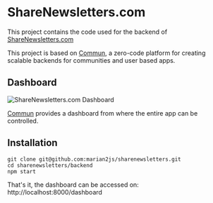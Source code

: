 # ShareNewsletters.com

This project contains the code used for the backend of [ShareNewsletters.com](https://sharenewsletters.com)

This project is based on [Commun](https://github.com/commundev/commun), a zero-code platform for creating scalable backends for communities and user based apps.

## Dashboard

![ShareNewsletters.com Dashboard](https://i.imgur.com/CgHlnVk.png)

[Commun](https://github.com/commundev/commun) provides a dashboard from where the entire app can be controlled.

## Installation

```
git clone git@github.com:marian2js/sharenewsletters.git
cd sharenewsletters/backend
npm start
```

That's it, the dashboard can be accessed on: http://localhost:8000/dashboard
